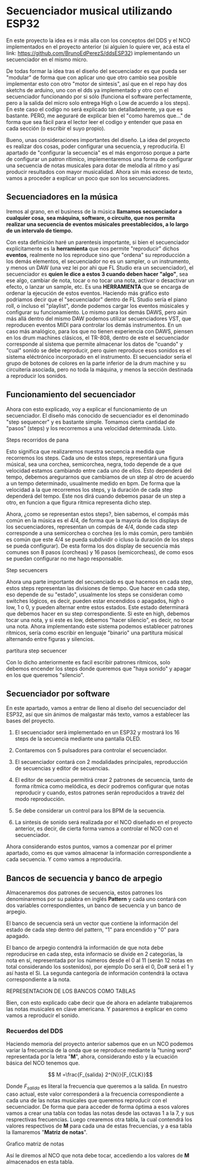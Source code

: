 # Secuenciador musical utilizando ESP32

En este proyecto la idea es ir más alla con los conceptos del DDS y el NCO implementados en el proyecto anterior (si alguien lo quiere ver, acá esta el link: https://github.com/BrunoEdPerezS/ddsESP32) implementando un secuenciador en el mismo micro.

De todas formar la idea tras el diseño del secuenciador es que pueda ser "modular" de forma que con aplicar uno que otro cambio sea posible implementar esto con otro "motor de sintesis", así que en el repo hay dos sketchs de arduino, uno con el dds ya implementado y otro con el secuenciador funcionando por si sólo (funciona el software perfectamente, pero a la salida del micro solo entrega High o Low de acuerdo a los steps).
En este caso el codigo no será explicado tan detalladamente, ya que es bastante. PERO, me aeguraré de explicar bien el "como haremos que..." de forma que sea fácil para el lector leer el codigo y entender que pasa en cada sección (o escribir el suyo propio).

Bueno, unas consideraciones importantes del diseño. La idea del proyecto es realizar dos cosas, poder configurar una secuencia, y reproducirla. El apartado de "configurar la secuencia" es el más engorroso porque a parte de configurar un patron rítimico, implementaremos una forma de configurar una secuencia de notas musicales para dotar de melodía al ritmo y así producir resultados con mayor musicalidad. Ahora sin más exceso de texto, vamos a proceder a explicar un poco que son los secuenciadores.

## Secuenciadores en la música

Iremos al grano, en el business de la música **llamamos secuenciador a cualquier cosa, sea máquina, software, o circuito, que nos permita realizar una secuencia de eventos músicales preestablecidos, a lo largo de un intervalo de tiempo.**

Con esta definición haré un parentesis importante, si bien el secuenciador explícitamente es la **herramienta** que nos permite "reproducir" dichos **eventos**, realmente no los reproduce sino que "ordena" su reproducción a los demás elementos, el secuenciador no es un sampler, o un instrumento, y menos un DAW (una vez lei por ahi que FL Studio era un secuenciador), el secuenciador es **quien le dice a estos 3 cuando deben hacer "algo"**, sea ese algo, cambiar de nota, tocar o no tocar una nota, activar o desactivar un efecto, o lanzar un sample, etc. Es una **HERRAMIENTA** que se encarga de ordenar la ejecución de estos eventos.
Haciendo más gráfico esto podriamos decir que el "secuenciador" dentro de FL Studio sería el piano roll, o incluso el "playlist", donde podemos cargar los eventos músicales y configurar su funcionamiento. Lo mismo para los demás DAWS, pero aún más allá dentro del mismo DAW podemos utilizar secuenciadores VST, que reproducen eventos MIDI para controlar los demás instrumentos. En un caso más analógico, para los que no tienen experiencia con DAWS, piensen en los drum machines clásicos, el TR-808, dentro de este el secuenciador corresponde al sistema que permite almacenar los datos de "cuando" y "cual" sonido se debe reproducir, pero quien reproduce esos sonidos es el sistema eléctrónico incorporado en el instrumento. El secuenciador sería el grupo de botones de colores en la parte inferior de la drum machine y su circuitería asociada, pero no toda la máquina, y menos la sección destinada a reproducir los sonidos.

## Funcionamiento del secuenciador

Ahora con esto explicado, voy a explicar el funcionamiento de un secuenciador. El diseño más conocido de secuenciador es el denominado "step sequencer" y es bastante simple. Tomamos cierta cantidad de "pasos" (steps) y los recorremos a una velocidad determinada. Listo.

Steps recorridos de pana

Esto significa que realizaremos nuestra secuencia a medida que recorremos los steps. Cada uno de estos steps, representará una figura músical, sea una corchea, semicorchea, negra, todo depende de a que velocidad estamos cambiando entre cada uno de ellos. Esto dependerá del tempo, debemos aregurarnos que cambiamos de un step al otro de acuerdo a un tempo determinado, usualmente medido en bpm. De forma que la velocidad a la que recorremos los steps, y la duración de cada step dependerá del tempo. Este nos dirá cuando debemos pasar de un step a otro, en funcion a que figura ritmica representa dicho step. 

Ahora, ¿como se representan estos steps?, bien sabemos, el compás más común en la música es el 4/4, de forma que la mayoría de los displays de los secuenciadores, representan un compás de 4/4, donde cada step corresponde a una semicorchea o corchea (es lo más común, pero también es común que este 4/4 se pueda subdividir o icluso la duración de los steps se pueda configurar). De esta forma los dos display de secuencia más comunes son 8 pasos (corcheas) y 16 pasos (semicorcheas), de como esos se puedan configurar no me hago responsable.

Step secuencers

Ahora una parte importante del secuenciado es que hacemos en cada step, estos steps representan las divisiones de tiempo. Que hacer en cada step, eso depende de su "estado", usualmente los steps se consideran como switches lógicos, es decir, pueden estar encendidos o apagados, high o low, 1 o 0, y pueden alternar entre estos estados. Este estado determinará que debemos hacer en su step correspondiente. Si este en high, debemos tocar una nota, y si este es low, debemos "hacer silencio", es decir, no tocar una nota. Ahora implementando este sistema podemos establecer patrones rítmicos, sería como escribir en lenguaje "binario" una partitura músical alternando entre figuras y silencios.

partitura step secuencer

Con lo dicho anteriormente es facil escribir patrones rítmicos, solo debemos encender los steps donde queremos que "haya sonido" y apagar en los que queremos "silencio".

## Secuenciador por software 

En este apartado, vamos a entrar de lleno al diseño del secuenciador del ESP32, así que sin ánimos de malgastar más texto, vamos a establecer las bases del proyecto.

1. El secuenciador será implementado en un ESP32 y mostrará los 16 steps de la secuencia mediante una pantalla OLED.

2. Contaremos con 5 pulsadores para controlar el secuenciador.

3. El secuenciador contará con 2 modalidades principales, reproducción de secuencias y editor de secuencias.

4. El editor de secuencia permitirá crear 2 patrones de secuencia, tanto de forma rítmica como melódica, es decir podremos configurar que notas reproducir y cuando, estos patrones serán reproducidos a travéz del modo reproducción.

5. Se debe considerar un control para los BPM de la secuencia.

6. La sintesis de sonido será realizada por el NCO diseñado en el proyecto anterior, es decir, de cierta forma vamos a controlar el NCO con el secuenciador.

Ahora considerando estos puntos, vamos a comenzar por el primer apartado, como es que vamos almacenar la información correspondiente a cada secuencia. Y como vamos a reproducirla.

## Bancos de secuencia y banco de arpegio

Almacenaremos dos patrones de secuencia, estos patrones los denominaremos por su palabra en inglés **Pattern** y cada uno contará con dos variables correspondientes, un banco de secuencia y un banco de arpegio.

El banco de secuencia será un vector que contiene la información del estado de cada step dentro del pattern, "1" para encendido y "0" para apagado.

El banco de arpegio contendrá la información de que nota debe reproducirse en cada step, esta informacio se divide en 2 categorías, la nota en sí, representada por los números desde el 0 al 11 (serán 12 notas en total considerando los sostenidos), por ejemplo Do será el 0, Do# será el 1 y así hasta el Si. La segunda cantegoría de información contendrá la octava correspondiente a la nota.

REPRESENTACION DE LOS BANCOS COMO TABLAS

Bien, con esto explicado cabe decir que de ahora en adelante trabajaremos las notas musicales en clave americana. Y pasaremos a explicar en como vamos a reproducir el sonido.

### Recuerdos del DDS

Haciendo memoria del proyecto anterior sabemos que en un NCO podemos variar la frecuencia de la onda que se reproduce mediante la "tuning word" representada por la letra "**M**", ahora, considerando esto y la ecuación básica del NCO tenemos que.

$$ M =\frac{F_{salida} 2^{N}}{F_{CLK}}$$

Donde $F_{salida}$ es literal la frecuencia que queremos a la salida. En nuestro caso actual, este valor corresponderá a la frecuencia correspondiente a cada una de las notas musicales que queremos reproducir con el secuenciador. De forma que para acceder de forma óptima a esos valores vamos a crear una tabla con todas las notas desde las octavas 1 a la 7, y sus resprectivas frecuencias. Luego crearemos otra tabla, la cual contendrá los valores respectivos de **M** para cada una de estas frecuencias, y a esa tabla la llamaremos "**Matriz de notas**".

Grafico matriz de notas

Así le diremos al NCO que nota debe tocar, accediendo a los valores de **M** almacenados en esta tabla.























<!---
Imagenes
![Circulo y onda](docs/assets/images/Circulo_Onda.svg) 

Indice
1. [Entendiendo la oscilación](#id1)
2. [Osciladores digitales y wavetables](#id2)


<div id='id1' />
## Entendiendo la oscilación

<div id='id2' />
## Osciladores digitales y wavetables
-->
